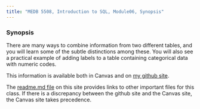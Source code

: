 ```yaml
---
title: "MEDB 5508, Introduction to SQL, Module06, Synopsis"
---
```


<!--This file was created on 2021-08-21-->

### Synopsis

There are many ways to combine information from two different tables, and you will learn some of the subtle distinctions among these. You will also see a practical example of adding labels to a table containing categorical data with numeric codes.

<!---my git--->
This information is available both in Canvas and on [my github site][thisf].

The [readme.md file][mygit] on this site provides links to other important files for this class. If there is a discrepancy between the github site and the Canvas site, the Canvas site takes precedence.

[thisf]: https://github.com/pmean/introduction-to-sql/blob/master/modules/5508-06-synopsis.md
[mygit]: https://github.com/pmean/introduction-to-sql/blob/master/README.md
<!---my git--->
